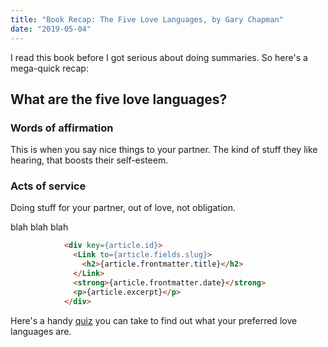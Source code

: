 ```yaml
---
title: "Book Recap: The Five Love Languages, by Gary Chapman"
date: "2019-05-04"
---
```

I read this book before I got serious about doing summaries. So here's a mega-quick recap:

## What are the five love languages?
### Words of affirmation
This is when you say nice things to your partner. The kind of stuff they like hearing, that boosts their self-esteem.

### Acts of service
Doing stuff for your partner, out of love, not obligation.

blah blah blah
```html
            <div key={article.id}>
              <Link to={article.fields.slug}>
                <h2>{article.frontmatter.title}</h2>
              </Link>
              <strong>{article.frontmatter.date}</strong>
              <p>{article.excerpt}</p>
            </div>
```


Here's a handy [quiz](https://www.5lovelanguages.com/profile/) you can take to find out what your preferred love languages are.
